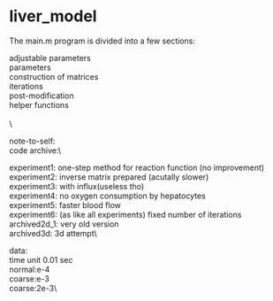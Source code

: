 # liver_model
The main.m program is divided into a few sections:

adjustable parameters\
parameters\
construction of matrices\
iterations\
post-modification\
helper functions\
\
\

note-to-self:\
code archive:\

experiment1: one-step method for reaction function (no improvement)\
experiment2: inverse matrix prepared (acutally slower)\
experiment3: with influx(useless tho)\
experiment4: no oxygen consumption by hepatocytes\
experiment5: faster blood flow\
experiment6: (as like all experiments) fixed number of iterations
archived2d_1: very old version\
archived3d: 3d attempt\


data:\
time unit 0.01 sec\
normal:e-4\
coarse:e-3\
coarse:2e-3\
